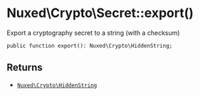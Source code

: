 # Nuxed\\Crypto\\Secret::export()




Export a cryptography secret to a string (with a checksum)




``` Hack
public function export(): Nuxed\Crypto\HiddenString;
```




## Returns




+ [` Nuxed\Crypto\HiddenString `](<class.Nuxed.Crypto.HiddenString.md>)